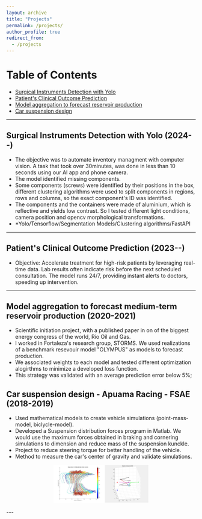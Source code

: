 ```yaml
---
layout: archive
title: "Projects"
permalink: /projects/
author_profile: true
redirect_from:
  - /projects
---
```


# Table of Contents
- [Surgical Instruments Detection with Yolo](#surgical-detection)
- [Patient's Clinical Outcome Prediction](#patient-outcome-prediction)
- [Model aggregation to forecast reservoir production](#forecast-oil-production)
- [Car suspension design](#apuama)

---
## Surgical Instruments Detection with Yolo (2024--)
 -	The objective was to automate inventory managment with computer vision. A task that took over 30minutes, was done in less than 10 seconds using our AI app and phone camera.
 -	The model identified missing components.
 -	Some components (screws) were identified by their positions in the box, different clustering algorithms were used to split components in regions, rows and columns, so the exact component's ID was identified.
 -	The components and the containers were made of aluminium, which is reflective and yields low contrast. So I tested different light conditions, camera position and opencv morphological transformations. 
 - *Yolo/Tensorflow/Segmentation Models/Clustering algorithms/FastAPI


---
## Patient's Clinical Outcome Prediction (2023--)
- Objective: Accelerate treatment for high-risk patients by leveraging real-time data. Lab results often indicate risk before the next scheduled consultation. The model runs 24/7, providing instant alerts to doctors, speeding up intervention.


---
## Model aggregation to forecast medium-term reservoir production (2020-2021)
 -	Scientific initiation project, with a published paper in on of the biggest energy congress of the world, Rio Oil and Gas.
 -	I worked in Fortaleza's research group, STORMS. We used realizations of a benchmark resevouir model "OLYMPUS" as models to forecast production.
 -	We associated weights to each model and tested different optimization alogirthms to minimize a developed loss function.
 -	This strategy was validated with an average prediction error below 5%;


## Car suspension design - Apuama Racing - FSAE (2018-2019)
-	Used mathematical models to create vehicle simulations (point-mass-model, biclycle-model).
-	Developed a Suspension distribution forces program in Matlab. We would use the maximum forces obtained in braking and cornering simulations to dimension and reduce mass of the suspension kunckle.
-	Project to reduce steering torque for better handling of the vehicle.
-	Method to measure the car's center of gravity and validate simulations.

<p align="center">
  <img src="https://github.com/Bessagg/academicpages.github.io/blob/master/_projects/hosier_tire_data.jpg?raw=true" alt="tiredata" height="100"/>
  <img src="https://github.com/Bessagg/academicpages.github.io/blob/master/_projects/suspa_1.jpeg?raw=true" alt="suspa" height="100"/>
</p>
--- 
